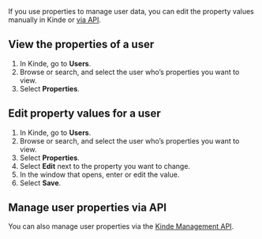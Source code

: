 
If you use properties to manage user data, you can edit the property values manually in Kinde or [via API](/kinde-apis/management#tag/users/patch/api/v1/users/{user_id}/properties).

## View the properties of a user

1. In Kinde, go to **Users**.
2. Browse or search, and select the user who’s properties you want to view.
3. Select **Properties**.

## Edit property values for a user

1. In Kinde, go to **Users**.
2. Browse or search, and select the user who’s properties you want to view.
3. Select **Properties**.
4. Select **Edit** next to the property you want to change.
5. In the window that opens, enter or edit the value.
6. Select **Save**.

## Manage user properties via API

You can also manage user properties via the [Kinde Management API](/kinde-apis/management#tag/users/patch/api/v1/users/{user_id}/properties).
